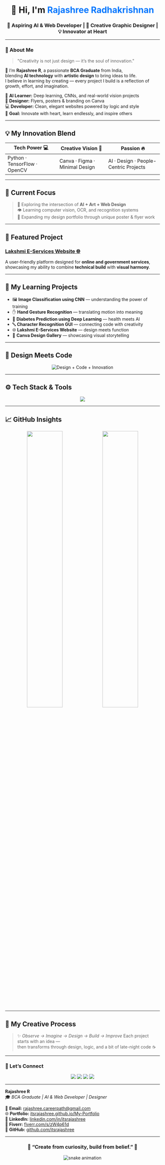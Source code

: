 
<!-- Rajashree Radhakrishnan GitHub Profile README -->
<p align="center">

<h1 align="center">👋 Hi, I'm <span style="color:#0077ff;">Rajashree Radhakrishnan</span></h1>
<h3 align="center">🌌 Aspiring AI & Web Developer | 🎨 Creative Graphic Designer | 💡 Innovator at Heart</h3>

---

### 🌸 About Me  

> "Creativity is not just design — it’s the soul of innovation."  

💫 I’m **Rajashree R**, a passionate **BCA Graduate** from India,  
blending **AI technology** with **artistic design** to bring ideas to life.  
I believe in learning by creating — every project I build is a reflection of growth, effort, and imagination.  

🧠 **AI Learner:** Deep learning, CNNs, and real-world vision projects  
🎨 **Designer:** Flyers, posters & branding on Canva  
💻 **Developer:** Clean, elegant websites powered by logic and style  
🌱 **Goal:** Innovate with heart, learn endlessly, and inspire others  

---

## 💡 My Innovation Blend

| Tech Power 💻 | Creative Vision 🎨 | Passion 🔥 |
|---------------|--------------------|-------------|
| Python · TensorFlow · OpenCV | Canva · Figma · Minimal Design | AI · Design · People-Centric Projects |

---

## 🧠 Current Focus  

> 🚀 Exploring the intersection of **AI + Art + Web Design**  
> 👁️ Learning computer vision, OCR, and recognition systems  
> 🎨 Expanding my design portfolio through unique poster & flyer work  

---

## 🌟 Featured Project  
### [Lakshmi E-Services Website 🌐](https://lakshmi-online-center.netlify.app)
A user-friendly platform designed for **online and government services**,  
showcasing my ability to combine **technical build** with **visual harmony**.  

---

## 🧩 My Learning Projects  

- 🖼️ **Image Classification using CNN** — understanding the power of training  
- ✋ **Hand Gesture Recognition** — translating motion into meaning  
- 💉 **Diabetes Prediction using Deep Learning** — health meets AI  
- 🔤 **Character Recognition GUI** — connecting code with creativity  
- 🌐 **Lakshmi E-Services Website** — design meets function  
- 🎨 **Canva Design Gallery** — showcasing visual storytelling  

---

## 🎨 Design Meets Code  

<p align="center">
  <img src="https://readme-typing-svg.demolab.com?font=Roboto+Mono&size=20&pause=1000&color=F7DF1E&center=true&vCenter=true&width=500&lines=Design+with+Purpose.;Code+with+Passion.;Innovate+with+Heart.%F0%9F%92%96" alt="Design + Code + Innovation">
</p>

---

## ⚙️ Tech Stack & Tools  

<p align="center">
  <img src="https://skillicons.dev/icons?i=python,tensorflow,opencv,html,css,js,netlify,figma,canva,vscode,git,github&theme=light" />
</p>

---

## 📈 GitHub Insights  

<p align="center">
  <img src="https://github-readme-stats.vercel.app/api?username=itsrajashree&show_icons=true&theme=radical&hide_border=true" width="48%">
  <img src="https://github-readme-streak-stats.herokuapp.com/?user=itsrajashree&theme=radical&hide_border=true" width="48%">
</p>

---

## 💫 My Creative Process  

> ✨ *Observe → Imagine → Design → Build → Improve* 
Each project starts with an idea —  
then transforms through design, logic, and a bit of late-night code ☕  


---

### 💼 Let’s Connect
<p align="center">
  <a href="mailto:rajashree.careerpath@gmail.com"><img src="https://img.shields.io/badge/Email-D14836?style=for-the-badge&logo=gmail&logoColor=white"/></a>
  <a href="https://www.linkedin.com/in/itsrajashree"><img src="https://img.shields.io/badge/LinkedIn-0077B5?style=for-the-badge&logo=linkedin&logoColor=white"/></a>
  <a href="https://github.com/itsrajashree"><img src="https://img.shields.io/badge/GitHub-181717?style=for-the-badge&logo=github&logoColor=white"/></a>
  <a href="https://itsrajashree.github.io/My-Portfolio/"><img src="https://img.shields.io/badge/Portfolio-FF4088?style=for-the-badge&logo=vercel&logoColor=white"/></a>
</p>

--- 

**Rajashree R**  
🎓 *BCA Graduate | AI & Web Developer | Designer*  

📧 **Email:** [rajashree.careerpath@gmail.com](mailto:rajashree.careerpath@gmail.com)  
🌐 **Portfolio:** [itsrajashree.github.io/My-Portfolio](https://itsrajashree.github.io/My-Portfolio)  
💼 **LinkedIn:** [linkedin.com/in/itsrajashree](https://www.linkedin.com/in/itsrajashree)  
🎨 **Fiverr:** [fiverr.com/s/zW4p61d](https://www.fiverr.com/s/zW4p61d)  
📍 **GitHub:** [github.com/itsrajashree](https://github.com/itsrajashree)

---

<h3 align="center">💖 “Create from curiosity, build from belief.” 💖</h3>

<p align="center">
  <img src="https://github.com/itsrajashree/itsrajashree/blob/output/github-contribution-grid-snake.svg" alt="snake animation" />
</p>

